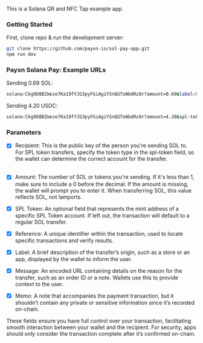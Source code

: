 This is a Solana QR and NFC Tap example app.

### Getting Started

First, clone repo & run the development server:

```bash
git clone https://github.com/payxn-io/sol-pay-app.git
npm run dev
```

### Payxn Solana Pay: Example URLs
Sending 0.69 SOL:
```bash
solana:Ckg9D8BZmeze7Ka19fYJG3pyFGiAgiYSnQGToNbdRz8r?amount=0.69&label=Shopee&message=Thanks%20for%20shopping%20at%20Shopee&memo=ID321
```
Sending 4.20 USDC:
```bash
solana:Ckg9D8BZmeze7Ka19fYJG3pyFGiAgiYSnQGToNbdRz8r?amount=4.20&spl-token=EPjFWdd5AufqSSqeM2qN1xzybapC8G4wEGGkZwyTDt1v
```

### Parameters
- [x] Recipient: This is the public key of the person you're sending SOL to. For SPL token transfers, specify the token type in the spl-token field, so the wallet can determine the correct account for the transfer.<br><br>

- [x] Amount: The number of SOL or tokens you're sending. If it's less than 1, make sure to include a 0 before the decimal. If the amount is missing, the wallet will prompt you to enter it. When transferring SOL, this value reflects SOL, not lamports.

- [x] SPL Token: An optional field that represents the mint address of a specific SPL Token account. If left out, the transaction will default to a regular SOL transfer.

- [x] Reference: A unique identifier within the transaction, used to locate specific transactions and verify results.

- [x] Label: A brief description of the transfer’s origin, such as a store or an app, displayed by the wallet to inform the user.

- [x] Message: An encoded URL containing details on the reason for the transfer, such as an order ID or a note. Wallets use this to provide context to the user.

- [x] Memo: A note that accompanies the payment transaction, but it shouldn’t contain any private or sensitive information since it’s recorded on-chain.

These fields ensure you have full control over your transaction, facilitating smooth interaction between your wallet and the recipient. For security, apps should only consider the transaction complete after it’s confirmed on-chain.

